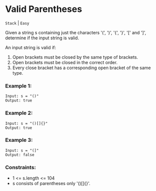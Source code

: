 # Valid Parentheses

`Stack` | `Easy`

Given a string s containing just the characters '(', ')', '{', '}', '[' and ']', determine if the input string is valid.

An input string is valid if:

1. Open brackets must be closed by the same type of brackets.
2. Open brackets must be closed in the correct order.
3. Every close bracket has a corresponding open bracket of the same type.
 

### Example 1:
```
Input: s = "()"
Output: true
```

### Example 2:
```
Input: s = "()[]{}"
Output: true
```

### Example 3:
```
Input: s = "(]"
Output: false
```

### Constraints:

- 1 <= s.length <= 104
- s consists of parentheses only '()[]{}'.
